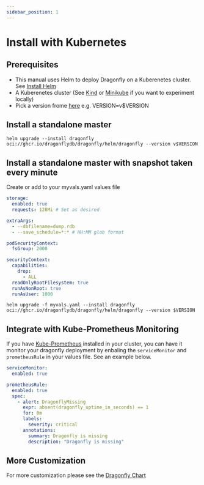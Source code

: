 ```yaml
---
sidebar_position: 1
---
```


# Install with Kubernetes

## Prerequisites

- This manual uses Helm to deploy Dragonfly on a Kuberenetes cluster. See [Install Helm](https://helm.sh/docs/intro/install/)
- A Kuberenetes cluster (See [Kind](https://kind.sigs.k8s.io/docs/user/quick-start/) or [Minikube](https://minikube.sigs.k8s.io/docs/start/) if you want to experiment locally)
- Pick a version frome [here](https://github.com/dragonflydb/dragonfly/pkgs/container/dragonfly%2Fhelm%2Fdragonfly) e.g. VERSION=v$VERSION

## Install a standalone master

`helm upgrade --install dragonfly oci://ghcr.io/dragonflydb/dragonfly/helm/dragonfly --version v$VERSION`

## Install a standalone master with snapshot taken every minute

Create or add to your myvals.yaml values file

```yml "
storage:
  enabled: true
  requests: 128Mi # Set as desired

extraArgs:
  - --dbfilename=dump.rdb
  - --save_schedule=*:* # HH:MM glob format

podSecurityContext:
  fsGroup: 2000

securityContext:
  capabilities:
    drop:
      - ALL
  readOnlyRootFilesystem: true
  runAsNonRoot: true
  runAsUser: 1000
```

`helm upgrade -f myvals.yaml --install dragonfly oci://ghcr.io/dragonflydb/dragonfly/helm/dragonfly --version $VERSION`

## Integrate with Kube-Prometheus Monitoring

If you have [Kube-Prometheus](https://github.com/prometheus-operator/kube-prometheus) installed in your cluster, you can have it monitor your dragonfly deployment by enbaling the `serviceMonitor` and `prometheusRule` in your values file. See an example below.

```yml "
serviceMonitor:
  enabled: true

prometheusRule:
  enabled: true
  spec:
    - alert: DragonflyMissing
      expr: absent(dragonfly_uptime_in_seconds) == 1
      for: 0m
      labels:
        severity: critical
      annotations:
        summary: Dragonfly is missing
        description: "Dragonfly is missing"
```

## More Customization

For more customization please see the [Dragonfly Chart](https://github.com/dragonflydb/dragonfly/tree/main/contrib/charts/dragonfly)
